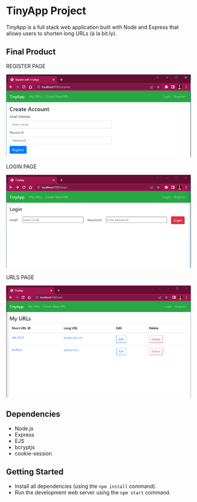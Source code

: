 # TinyApp Project

TinyApp is a full stack web application built with Node and Express that allows users to shorten long URLs (à la bit.ly). 

## Final Product

REGISTER PAGE

!["Screenshot of Register page"](https://github.com/Anne-Dionido/tinyapp/blob/master/docs/Register.PNG)

LOGIN PAGE

!["Screenshot of Login page"](https://github.com/Anne-Dionido/tinyapp/blob/master/docs/Login.PNG)

URLS PAGE

!["Screenshot of URLs page"](https://github.com/Anne-Dionido/tinyapp/blob/master/docs/MyURLS.PNG)

## Dependencies

- Node.js
- Express
- EJS
- bcryptjs
- cookie-session

## Getting Started

- Install all dependencies (using the `npm install` command).
- Run the development web server using the `npm start` command.

